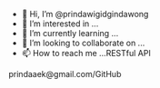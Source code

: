 - 👋 Hi, I’m @prindawigidgindawong
- 👀 I’m interested in ...
- 🌱 I’m currently learning ...
- 💞️ I’m looking to collaborate on ...
- 📫 How to reach me ...RESTful API

<!---JSON, , XML
prindawigidgindawong/prindawigidgindawong is a ✨ special ✨ repository because its `README.md` (this file) appears on your GitHub profile.
You can click the Preview link to take a look at your changes.
--->prindaaek@gmail.com/GitHub
